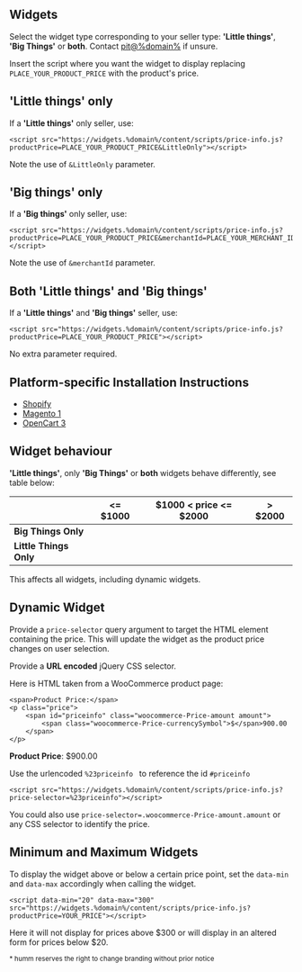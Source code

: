## Widgets

Select the widget type corresponding to your seller type: **'Little things'**, **'Big Things'** or **both**. Contact <a href="mailto:pit@%domain%">pit@%domain%</a> if unsure.

Insert the script where you want the widget to display replacing <code>PLACE_YOUR_PRODUCT_PRICE</code> with the product's price.

## 'Little things' only

If a **'Little things'** only seller, use:
```
<script src="https://widgets.%domain%/content/scripts/price-info.js?productPrice=PLACE_YOUR_PRODUCT_PRICE&LittleOnly"></script>
```
Note the use of <code>&LittleOnly</code> parameter.

## 'Big things' only

If a **'Big things'** only seller, use:
```
<script src="https://widgets.%domain%/content/scripts/price-info.js?productPrice=PLACE_YOUR_PRODUCT_PRICE&merchantId=PLACE_YOUR_MERCHANT_ID_HERE"></script>
```
Note the use of <code>&merchantId</code> parameter.



## Both 'Little things' and 'Big things'

If a **'Little things'** and **'Big things'** seller, use: 
```
<script src="https://widgets.%domain%/content/scripts/price-info.js?productPrice=PLACE_YOUR_PRODUCT_PRICE"></script>
```
No extra parameter required.

## Platform-specific Installation Instructions
* [Shopify](/widgets/price-info/shopify)
* [Magento 1](/widgets/price-info/magento_1)
* [OpenCart 3](/widgets/price-info/opencart_3)

## Widget behaviour

 **'Little things'**, only **'Big Things'** or **both** widgets behave differently, see table below:

| | <= $1000 | $1000 < price <= $2000 | > $2000 |
| -- | -- | -- | -- |
| **Big Things Only** | | | <script src="https://widgets.%domain%/content/scripts/price-info.js?productPrice=2001&merchantId=30135131"></script> |
| **Little Things Only** | <script src="https://widgets.%domain%/content/scripts/price-info.js?productPrice=200&LittleOnly"></script> | <script src="https://widgets.%domain%/content/scripts/price-info.js?productPrice=1500&LittleOnly"></script> | |

This affects all widgets, including dynamic widgets.

## Dynamic Widget

Provide a ```price-selector``` query argument to target the HTML element containing the price. This will update the widget as the product price changes on user selection.

Provide a **URL encoded** jQuery CSS selector.

Here is HTML taken from a WooCommerce product page:

```
<span>Product Price:</span>
<p class="price">
    <span id="priceinfo" class="woocommerce-Price-amount amount">
        <span class="woocommerce-Price-currencySymbol">$</span>900.00
    </span>
</p>
```

<p class="price">
    <span><strong>Product Price</strong>:</span>
    <span id="priceinfo" class="woocommerce-Price-amount amount">
        <span class="woocommerce-Price-currencySymbol">$</span>900.00
    </span>
</p>

Use the urlencoded ```%23priceinfo ``` to reference the id ```#priceinfo```

<script src="https://widgets.%domain%/content/scripts/price-info.js?price-selector=%23priceinfo"></script>
```
<script src="https://widgets.%domain%/content/scripts/price-info.js?price-selector=%23priceinfo"></script>
```

You could also use ```price-selector=.woocommerce-Price-amount.amount``` or any CSS selector to identify the price.

## Minimum and Maximum Widgets

To display the widget above or below a certain price point, set the ```data-min``` and ```data-max``` accordingly when calling the widget.

```
<script data-min="20" data-max="300" src="https://widgets.%domain%/content/scripts/price-info.js?productPrice=YOUR_PRICE"></script>
```
Here it will not display for prices above $300 or will display in an altered form for prices below $20.

<small>* humm reserves the right to change branding without prior notice</small>
